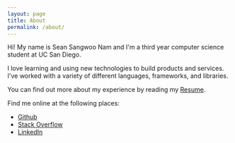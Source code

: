 ```yaml
---
layout: page
title: About
permalink: /about/
---
```


Hi! My name is Sean Sangwoo Nam and I'm a third year computer science student at UC San Diego.

I love learning and using new technologies to build products and services. I've worked with a variety of different languages, frameworks, and libraries.

You can find out more about my experience by reading my [Resume](/resume/).

Find me online at the following places:
- [Github](http://bit.ly/snam-github)  
- [Stack Overflow](http://bit.ly/snam-so)
- [LinkedIn](http://bit.ly/snam-li)  
